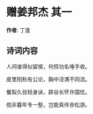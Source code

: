 # 赠姜邦杰  其一

**作者**: 丁逢

## 诗词内容

人间谁得似留侯，何但功名唾手收。

皮里阳秋有公论，胸中泾渭不同流。

餐梨久验轻身诀，辟谷长怀许国忧。

傥非暮年专一壑，岂能真伴赤松游。

